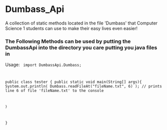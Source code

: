 # Dumbass_Api
A collection of static methods located in the file 'Dumbass' that Computer Science 1 students can use to make their easy lives even easier!

<h3>The Following Methods can be used by putting the DumbassApi into the directory you care putting you java files in</h3>

Usage:
<code>
import DumbassApi.Dumbass;

public class tester {
	public static void main(String[] args){
		System.out.println( Dumbass.readFileAt("fileName.txt", 6) ); // prints line 6 of file 'fileName.txt' to the console
		
	}
}
</code>
